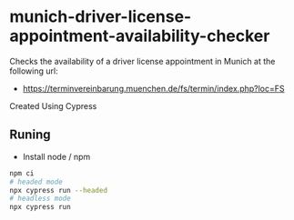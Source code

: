 # munich-driver-license-appointment-availability-checker

Checks the availability of a driver license appointment in Munich at the following url:

* <https://terminvereinbarung.muenchen.de/fs/termin/index.php?loc=FS>

Created Using Cypress

## Runing

* Install node / npm

```bash
npm ci
# headed mode
npx cypress run --headed
# headless mode
npx cypress run
```
